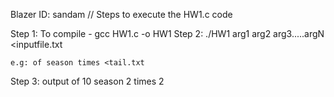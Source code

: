 Blazer ID: sandam
// Steps to execute the HW1.c code

Step 1: To compile - gcc HW1.c -o HW1
Step 2: ./HW1 arg1 arg2 arg3.....argN  <inputfile.txt 

	e.g: of season times <tail.txt
Step 3: output
	of     10
	season 2
	times  2

